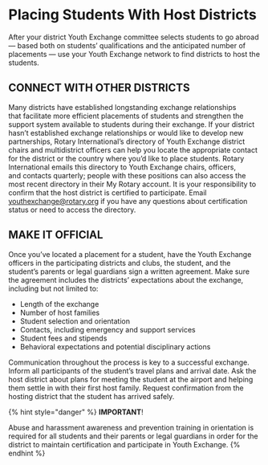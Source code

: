 # Placing Students With Host Districts

After your district Youth Exchange committee selects students to go abroad — based both on students’ qualifications and the anticipated number of placements — use your Youth Exchange network to find districts to host the students.

## CONNECT WITH OTHER DISTRICTS

Many districts have established longstanding exchange relationships  
 that facilitate more efficient placements of students and strengthen the support system available to students during their exchange. If your district hasn’t established exchange relationships or would like to develop new partnerships, Rotary International’s directory of Youth Exchange district chairs and multidistrict officers can help you locate the appropriate contact for the district or the country where you’d like to place students. Rotary International emails this directory to Youth Exchange chairs, officers,  
 and contacts quarterly; people with these positions can also access the most recent directory in their My Rotary account. It is your responsibility to confirm that the host district is certified to participate. Email youthexchange@rotary.org if you have any questions about certification status or need to access the directory.

## MAKE IT OFFICIAL

Once you’ve located a placement for a student, have the Youth Exchange officers in the participating districts and clubs, the student, and the student’s parents or legal guardians sign a written agreement. Make sure the agreement includes the districts’ expectations about the exchange, including but not limited to:

* Length of the exchange
* Number of host families
* Student selection and orientation
* Contacts, including emergency and support services
* Student fees and stipends
* Behavioral expectations and potential disciplinary actions

Communication throughout the process is key to a successful exchange. Inform all participants of the student’s travel plans and arrival date. Ask the host district about plans for meeting the student at the airport and helping them settle in with their first host family. Request confirmation from the hosting district that the student has arrived safely.

{% hint style="danger" %}
**IMPORTANT**!

Abuse and harassment awareness and prevention training in orientation is required for all students and their parents or legal guardians in order for the district to maintain certification and participate in Youth Exchange.
{% endhint %}



